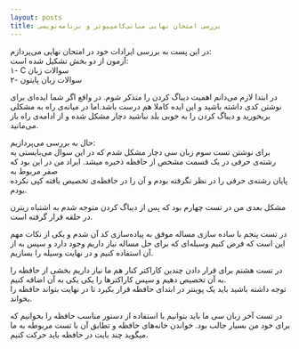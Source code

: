 ```yaml
---
layout: posts
title: بررسی امتحان نهایی مبانی‌کامپیوتر و برنامه‌نویسی
---
```


<div>
در این پست به بررسی ایرادات خود در امتحان نهایی می‌پردازم: <br>
آزمون از دو بخش تشکیل شده است: <br>
۱- C سوالات زبان  <br>
۲- سوالات زبان پایتون<br>

در ابتدا لازم می‌دانم اهمیت دیباگ کردن را متذکر شوم. 
در واقع اگر شما ایده‌‌ای برای نوشتن کدی داشته باشید 
و این ایده کاملا هم درست باشد.اما در میانه‌ی راه به مشکلی بربخورید
 و دیباگ کردن را به خوبی بلد نباشید
دچار مشکل شده و از ادامه‌ی راه باز می‌مانید. <br>

حال به بررسی می‌پردازیم: <br>
برای نوشتن تست سوم زبان سی دچار مشکل شدم 
که در این سوال می‌بایستی یه رشته‌ی حرفی در یک قسمت مشخص از حافظه ذخیره میشد. 
ایراد من در این بود که صفر مربوط به <br>
پایان رشته‌ی حرفی را در نظر نگرفته بودم و آن را در حافظه‌ی تخصیص یافته کپی نکرده بودم. <br>

مشکل بعدی من در تست چهارم بود که پس 
از دیباگ کردن متوجه شدم به اشتباه ریترن در حلقه قرار گرفته است. <br> 


در تست پنجم با ساده سازی مساله موفق به پیاده‌سازی کد آن شدم و
یکی از نکات مهم این است که فرض کنیم وسیله‌ای که برای حل مساله 
نیاز داریم وجود دارد و سپس به از آن استفاده کنیم و در نهایت وسیله را بسازیم. <br> 


در تست هشتم برای قرار دادن چندین کاراکتر کنار هم 
ما نیاز داریم بخشی از حافظه را به آن تخصیص دهیم و سپس 
کاراکترها را یکی یکی به آن اضافه کنیم. <br>
توجه داشته باشید باید یک پوینتر در ابتدای حافظه قرار بکیرد تا در نهایت 
بتواند حافظه را بخواند. <br>

در تست آخر زبان سی ما باید بتوانیم  با استفاده
 از دستور مناسب حافظه را بخوانیم که برای خود من بسیار جالب بود. 
 خواندن خانه‌های حافظه و تطابق آن با تست مربوطه به ما میگوید 
 چند بایت در حافظه باید حرکت کنیم. <br>

</div>

